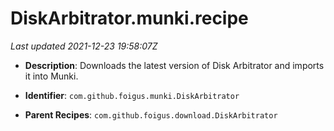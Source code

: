 # DiskArbitrator.munki.recipe

_Last updated 2021-12-23 19:58:07Z_

- **Description**: Downloads the latest version of Disk Arbitrator and imports it into Munki.

- **Identifier**: `com.github.foigus.munki.DiskArbitrator`

- **Parent Recipes**: `com.github.foigus.download.DiskArbitrator`